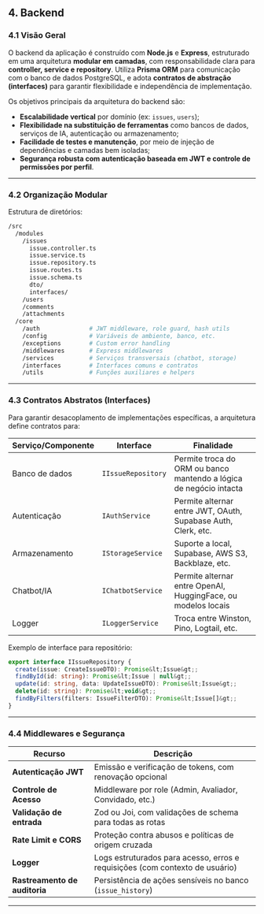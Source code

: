 ## **4. Backend**

### **4.1 Visão Geral**

O backend da aplicação é construído com **Node.js** e **Express**, estruturado em uma arquitetura **modular em camadas**, com responsabilidade clara para **controller, service e repository**. Utiliza **Prisma ORM** para comunicação com o banco de dados PostgreSQL, e adota **contratos de abstração (interfaces)** para garantir flexibilidade e independência de implementação.

Os objetivos principais da arquitetura do backend são:

* **Escalabilidade vertical** por domínio (ex: `issues`, `users`);
* **Flexibilidade na substituição de ferramentas** como bancos de dados, serviços de IA, autenticação ou armazenamento;
* **Facilidade de testes e manutenção**, por meio de injeção de dependências e camadas bem isoladas;
* **Segurança robusta com autenticação baseada em JWT e controle de permissões por perfil**.

---

### **4.2 Organização Modular**

Estrutura de diretórios:

```bash
/src
  /modules
    /issues
      issue.controller.ts
      issue.service.ts
      issue.repository.ts
      issue.routes.ts
      issue.schema.ts
      dto/
      interfaces/
    /users
    /comments
    /attachments
  /core
    /auth              # JWT middleware, role guard, hash utils
    /config            # Variáveis de ambiente, banco, etc.
    /exceptions        # Custom error handling
    /middlewares       # Express middlewares
    /services          # Serviços transversais (chatbot, storage)
    /interfaces        # Interfaces comuns e contratos
    /utils             # Funções auxiliares e helpers
```

---

### **4.3 Contratos Abstratos (Interfaces)**

Para garantir desacoplamento de implementações específicas, a arquitetura define contratos para:

| Serviço/Componente | Interface          | Finalidade                                                         |
| ------------------ | ------------------ | ------------------------------------------------------------------ |
| Banco de dados     | `IIssueRepository` | Permite troca do ORM ou banco mantendo a lógica de negócio intacta |
| Autenticação       | `IAuthService`     | Permite alternar entre JWT, OAuth, Supabase Auth, Clerk, etc.      |
| Armazenamento      | `IStorageService`  | Suporte a local, Supabase, AWS S3, Backblaze, etc.                 |
| Chatbot/IA         | `IChatbotService`  | Permite alternar entre OpenAI, HuggingFace, ou modelos locais      |
| Logger             | `ILoggerService`   | Troca entre Winston, Pino, Logtail, etc.                           |

Exemplo de interface para repositório:

```ts
export interface IIssueRepository {
  create(issue: CreateIssueDTO): Promise&lt;Issue&gt;;
  findById(id: string): Promise&lt;Issue | null&gt;;
  update(id: string, data: UpdateIssueDTO): Promise&lt;Issue&gt;;
  delete(id: string): Promise&lt;void&gt;;
  findByFilters(filters: IssueFilterDTO): Promise&lt;Issue[]&gt;;
}
```

---

### **4.4 Middlewares e Segurança**

| Recurso                       | Descrição                                                                    |
| ----------------------------- | ---------------------------------------------------------------------------- |
| **Autenticação JWT**          | Emissão e verificação de tokens, com renovação opcional                      |
| **Controle de Acesso**        | Middleware por role (Admin, Avaliador, Convidado, etc.)                      |
| **Validação de entrada**      | Zod ou Joi, com validações de schema para todas as rotas                     |
| **Rate Limit e CORS**         | Proteção contra abusos e políticas de origem cruzada                         |
| **Logger**                    | Logs estruturados para acesso, erros e requisições (com contexto de usuário) |
| **Rastreamento de auditoria** | Persistência de ações sensíveis no banco (`issue_history`)                   |

---

